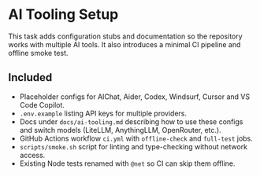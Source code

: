 # AI Tooling Setup

This task adds configuration stubs and documentation so the repository works with multiple AI tools. It also introduces a minimal CI pipeline and offline smoke test.

## Included
- Placeholder configs for AIChat, Aider, Codex, Windsurf, Cursor and VS Code Copilot.
- `.env.example` listing API keys for multiple providers.
- Docs under `docs/ai-tooling.md` describing how to use these configs and switch models (LiteLLM, AnythingLLM, OpenRouter, etc.).
- GitHub Actions workflow `ci.yml` with `offline-check` and `full-test` jobs.
- `scripts/smoke.sh` script for linting and type-checking without network access.
- Existing Node tests renamed with `@net` so CI can skip them offline.
